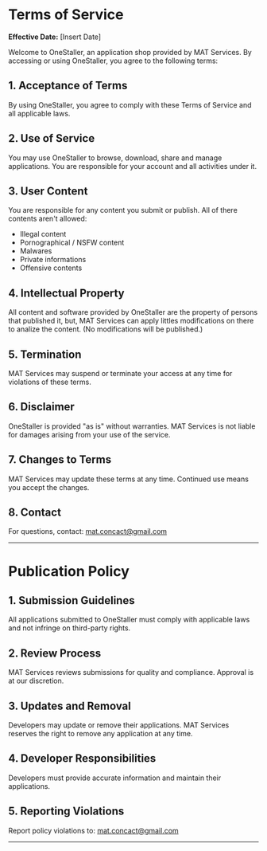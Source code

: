 # Terms of Service

**Effective Date:** [Insert Date]

Welcome to OneStaller, an application shop provided by MAT Services. By accessing or using OneStaller, you agree to the following terms:

## 1. Acceptance of Terms
By using OneStaller, you agree to comply with these Terms of Service and all applicable laws.

## 2. Use of Service
You may use OneStaller to browse, download, share and manage applications. You are responsible for your account and all activities under it.

## 3. User Content
You are responsible for any content you submit or publish. All of there contents aren't allowed:
- Illegal content
- Pornographical / NSFW content
- Malwares
- Private informations
- Offensive contents

## 4. Intellectual Property
All content and software provided by OneStaller are the property of persons that published it, but, MAT Services can apply littles modifications on there to analize the content. (No modifications will be published.)

## 5. Termination
MAT Services may suspend or terminate your access at any time for violations of these terms.

## 6. Disclaimer
OneStaller is provided "as is" without warranties. MAT Services is not liable for damages arising from your use of the service.

## 7. Changes to Terms
MAT Services may update these terms at any time. Continued use means you accept the changes.

## 8. Contact
For questions, contact: [mat.concact@gmail.com](mailto://mat.concact@gmail.com)

---

# Publication Policy

## 1. Submission Guidelines
All applications submitted to OneStaller must comply with applicable laws and not infringe on third-party rights.

## 2. Review Process
MAT Services reviews submissions for quality and compliance. Approval is at our discretion.

## 3. Updates and Removal
Developers may update or remove their applications. MAT Services reserves the right to remove any application at any time.

## 4. Developer Responsibilities
Developers must provide accurate information and maintain their applications.

## 5. Reporting Violations
Report policy violations to: [mat.concact@gmail.com](mailto://mat.concact@gmail.com)

---
